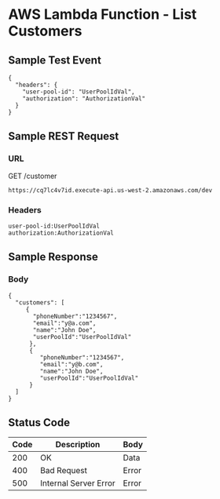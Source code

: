 # AWS Lambda Function - List Customers

## Sample Test Event
```
{
  "headers": {
    "user-pool-id": "UserPoolIdVal",
    "authorization": "AuthorizationVal"
  }
}
```

## Sample REST Request
### URL
GET /customer
```
https://cq7lc4v7id.execute-api.us-west-2.amazonaws.com/dev
```
### Headers
```
user-pool-id:UserPoolIdVal
authorization:AuthorizationVal
```

## Sample Response
### Body
```
{
  "customers": [
     {
       "phoneNumber":"1234567",
       "email":"y@a.com",
       "name":"John Doe",
       "userPoolId":"UserPoolIdVal"
      },
      {
         "phoneNumber":"1234567",
         "email":"y@b.com",
         "name":"John Doe",
         "userPoolId":"UserPoolIdVal"
      }
  ]
}
```
## Status Code
Code | Description | Body
------------ | ------------- | -----------
200 | OK | Data
400 | Bad Request | Error
500 | Internal Server Error |Error
